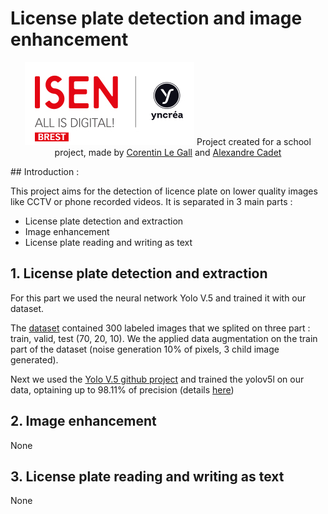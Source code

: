 # License plate detection and image enhancement
<p align="center">
    <img src='https://github.com/Kernic/License_plate_detection_and_image_enhancement/blob/main/school_logo.jpg?raw=true'>
    Project created for a school project, made by <a href='https://github.com/Kernic'>Corentin Le Gall</a> and <a href='https://github.com/acadet22'>Alexandre Cadet</a>
</p>
## Introduction :

This project aims for the detection of licence plate on lower quality images like CCTV or phone recorded videos. 
It is separated in 3 main parts : 
- License plate detection and extraction 
- Image enhancement 
- License plate reading and writing as text

## 1. License plate detection and extraction

For this part we used the neural network Yolo V.5 and trained it with our dataset. 

The <a href='https://github.com/Kernic/License_plate_detection_and_image_enhancement/tree/main/dataset'>dataset</a> contained 300 labeled images that we splited on three part : train, valid, test (70, 20, 10). We the applied data augmentation on the train part of the dataset (noise generation 10% of pixels, 3 child image generated).

Next we used the <a href='https://github.com/ultralytics/yolov5'>Yolo V.5 github project</a> and trained the yolov5l on our data, optaining up to 98.11% of precision (details <a href='https://wandb.ai/kernic/train/runs/2f8ncml1?workspace=user-kernic'>here</a>)

## 2. Image enhancement

None

## 3. License plate reading and writing as text

None
